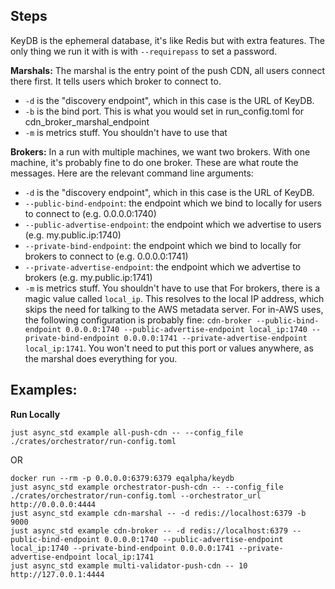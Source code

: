 Steps
---------------

KeyDB is the ephemeral database, it's like Redis but with extra features. The only thing we run it with is with `--requirepass` to set a password.

**Marshals:**
The marshal is the entry point of the push CDN, all users connect there first. It tells users which broker to connect to.

- `-d` is the "discovery endpoint", which in this case is the URL of KeyDB.
- `-b` is the bind port. This is what you would set in run_config.toml for cdn_broker_marshal_endpoint
- `-m` is metrics stuff. You shouldn't have to use that


**Brokers:**
In a run with multiple machines, we want two brokers. With one machine, it's probably fine to do one broker. These are what route the messages. Here are the relevant command line arguments:

- `-d` is the "discovery endpoint", which in this case is the URL of KeyDB.
- `--public-bind-endpoint`: the endpoint which we bind to locally for users to connect to (e.g. 0.0.0.0:1740)
- `--public-advertise-endpoint`: the endpoint which we advertise to users (e.g. my.public.ip:1740)
- `--private-bind-endpoint`: the endpoint which we bind to locally for brokers to connect to (e.g. 0.0.0.0:1741)
- `--private-advertise-endpoint`: the endpoint which we advertise to brokers (e.g. my.public.ip:1741)
- `-m` is metrics stuff. You shouldn't have to use that
For brokers, there is a magic value called `local_ip`. This resolves to the local IP address, which skips the need for talking to the AWS metadata server. For in-AWS uses, the following configuration is probably fine:
`cdn-broker --public-bind-endpoint 0.0.0.0:1740 --public-advertise-endpoint local_ip:1740 --private-bind-endpoint 0.0.0.0:1741 --private-advertise-endpoint local_ip:1741`. You won't need to put this port or values anywhere, as the marshal does everything for you.

Examples:
---------------

**Run Locally** 

`just async_std example all-push-cdn -- --config_file ./crates/orchestrator/run-config.toml`

OR

```
docker run --rm -p 0.0.0.0:6379:6379 eqalpha/keydb
just async_std example orchestrator-push-cdn -- --config_file ./crates/orchestrator/run-config.toml --orchestrator_url http://0.0.0.0:4444
just async_std example cdn-marshal -- -d redis://localhost:6379 -b 9000
just async_std example cdn-broker -- -d redis://localhost:6379 --public-bind-endpoint 0.0.0.0:1740 --public-advertise-endpoint local_ip:1740 --private-bind-endpoint 0.0.0.0:1741 --private-advertise-endpoint local_ip:1741
just async_std example multi-validator-push-cdn -- 10 http://127.0.0.1:4444
```